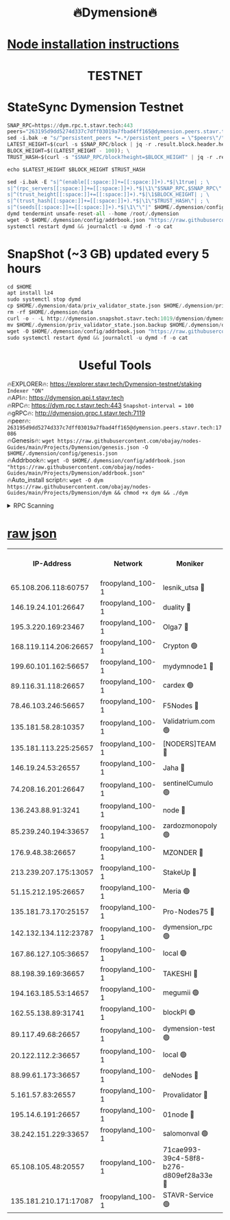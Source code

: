 <h1 align="center"> 🔥Dymension🔥</h1>

[Node installation instructions](https://github.com/obajay/nodes-Guides/tree/main/Projects/Dymension)
=

<h1 align="center"> TESTNET</h1>

# StateSync Dymension Testnet
```python
SNAP_RPC=https://dym.rpc.t.stavr.tech:443
peers="263195d9dd5274d337c7dff03019a7fbad4ff165@dymension.peers.stavr.tech:17086"
sed -i.bak -e "s/^persistent_peers *=.*/persistent_peers = \"$peers\"/" $HOME/.dymension/config/config.toml
LATEST_HEIGHT=$(curl -s $SNAP_RPC/block | jq -r .result.block.header.height); \
BLOCK_HEIGHT=$((LATEST_HEIGHT - 100)); \
TRUST_HASH=$(curl -s "$SNAP_RPC/block?height=$BLOCK_HEIGHT" | jq -r .result.block_id.hash)

echo $LATEST_HEIGHT $BLOCK_HEIGHT $TRUST_HASH

sed -i.bak -E "s|^(enable[[:space:]]+=[[:space:]]+).*$|\1true| ; \
s|^(rpc_servers[[:space:]]+=[[:space:]]+).*$|\1\"$SNAP_RPC,$SNAP_RPC\"| ; \
s|^(trust_height[[:space:]]+=[[:space:]]+).*$|\1$BLOCK_HEIGHT| ; \
s|^(trust_hash[[:space:]]+=[[:space:]]+).*$|\1\"$TRUST_HASH\"| ; \
s|^(seeds[[:space:]]+=[[:space:]]+).*$|\1\"\"|" $HOME/.dymension/config/config.toml
dymd tendermint unsafe-reset-all --home /root/.dymension
wget -O $HOME/.dymension/config/addrbook.json "https://raw.githubusercontent.com/obajay/nodes-Guides/main/Projects/Dymension/addrbook.json"
systemctl restart dymd && journalctl -u dymd -f -o cat

```
# SnapShot (~3 GB) updated every 5 hours
```python
cd $HOME
apt install lz4
sudo systemctl stop dymd
cp $HOME/.dymension/data/priv_validator_state.json $HOME/.dymension/priv_validator_state.json.backup
rm -rf $HOME/.dymension/data
curl -o - -L http://dymension.snapshot.stavr.tech:1019/dymension/dymension-snap.tar.lz4 | lz4 -c -d - | tar -x -C $HOME/.dymension --strip-components 2
mv $HOME/.dymension/priv_validator_state.json.backup $HOME/.dymension/data/priv_validator_state.json
wget -O $HOME/.dymension/config/addrbook.json "https://raw.githubusercontent.com/obajay/nodes-Guides/main/Projects/Dymension/addrbook.json"
sudo systemctl restart dymd && journalctl -u dymd -f -o cat
```

 <h1 align="center"> Useful Tools</h1>

🔥EXPLORER🔥:     https://explorer.stavr.tech/Dymension-testnet/staking        `Indexer "ON"` \
🔥API🔥:          https://dymension.api.t.stavr.tech \
🔥RPC🔥:          https://dym.rpc.t.stavr.tech:443                  `Snapshot-interval = 100` \
🔥gRPC🔥:         http://dymension.grpc.t.stavr.tech:7119 \
🔥peer🔥:         `263195d9dd5274d337c7dff03019a7fbad4ff165@dymension.peers.stavr.tech:17086` \
🔥Genesis🔥:     ```wget https://raw.githubusercontent.com/obajay/nodes-Guides/main/Projects/Dymension/genesis.json -O $HOME/.dymension/config/genesis.json``` \
🔥Addrbook🔥:    ```wget -O $HOME/.dymension/config/addrbook.json "https://raw.githubusercontent.com/obajay/nodes-Guides/main/Projects/Dymension/addrbook.json"``` \
🔥Auto_install script🔥: ```wget -O dym https://raw.githubusercontent.com/obajay/nodes-Guides/main/Projects/Dymension/dym && chmod +x dym && ./dym```

<details>
<summary>RPC Scanning</summary>

<h2 align="center"> We scan nodes in real time every 4 hours. And we provide the final result of RPC endpoints.
We cannot influence the operation of these nodes in any way. </h2>


```python
If Voting Power is higher than 0 --> then the Node is a validator of the network and may be subject to attack and be a potential threat to the chain.
```
```python
We marked such validators with a red symbol
```

</details>

[raw json](https://rpc-check.dymt.stavr.tech/dymt/rpc-dymt-result.json)
=


<table><tr><th>IP-Address</th><th>Network</th><th>Moniker</th><th>Latest Block Height</th><th>Earliest Block Height</th><th>Catching Up</th><th>Tx Index</th><th>Voting Power</th><th>Scan Time</th></tr><tr><td>65.108.206.118:60757</td><td>froopyland_100-1</td><td>lesnik_utsa 🔴</td><td>1579802</td><td>1</td><td>False</td><td>on</td><td>1</td><td>2023-12-06T14:57:36.418708480UTC</td></tr><tr><td>146.19.24.101:26647</td><td>froopyland_100-1</td><td>duality 🔴</td><td>1579805</td><td>1</td><td>False</td><td>on</td><td>1</td><td>2023-12-06T14:57:53.150902556UTC</td></tr><tr><td>195.3.220.169:23467</td><td>froopyland_100-1</td><td>Olga7 🔴</td><td>1579808</td><td>1</td><td>False</td><td>on</td><td>1</td><td>2023-12-06T14:58:08.273265047UTC</td></tr><tr><td>168.119.114.206:26657</td><td>froopyland_100-1</td><td>Crypton 🟢</td><td>1579809</td><td>1</td><td>False</td><td>off</td><td>0</td><td>2023-12-06T14:58:14.104759836UTC</td></tr><tr><td>199.60.101.162:56657</td><td>froopyland_100-1</td><td>mydymnode1 🔴</td><td>1579802</td><td>106001</td><td>False</td><td>off</td><td>1</td><td>2023-12-06T14:57:37.196348381UTC</td></tr><tr><td>89.116.31.118:26657</td><td>froopyland_100-1</td><td>cardex 🟢</td><td>1579804</td><td>293001</td><td>False</td><td>on</td><td>0</td><td>2023-12-06T14:57:45.814557386UTC</td></tr><tr><td>78.46.103.246:56657</td><td>froopyland_100-1</td><td>F5Nodes 🔴</td><td>1579801</td><td>407001</td><td>False</td><td>off</td><td>1</td><td>2023-12-06T14:57:30.468501819UTC</td></tr><tr><td>135.181.58.28:10357</td><td>froopyland_100-1</td><td>Validatrium.com 🟢</td><td>1579807</td><td>591001</td><td>False</td><td>on</td><td>0</td><td>2023-12-06T14:58:00.083246731UTC</td></tr><tr><td>135.181.113.225:25657</td><td>froopyland_100-1</td><td>[NODERS]TEAM 🔴</td><td>1579807</td><td>737456</td><td>False</td><td>on</td><td>1</td><td>2023-12-06T14:58:00.455618289UTC</td></tr><tr><td>146.19.24.53:26557</td><td>froopyland_100-1</td><td>Jaha 🔴</td><td>1579807</td><td>737456</td><td>False</td><td>off</td><td>1</td><td>2023-12-06T14:58:00.915536134UTC</td></tr><tr><td>74.208.16.201:26647</td><td>froopyland_100-1</td><td>sentinelCumulo 🟢</td><td>1579799</td><td>820001</td><td>False</td><td>on</td><td>0</td><td>2023-12-06T14:57:18.557456457UTC</td></tr><tr><td>136.243.88.91:3241</td><td>froopyland_100-1</td><td>node 🔴</td><td>1579807</td><td>922548</td><td>False</td><td>on</td><td>1</td><td>2023-12-06T14:58:01.206808737UTC</td></tr><tr><td>85.239.240.194:33657</td><td>froopyland_100-1</td><td>zardozmonopoly 🟢</td><td>1579810</td><td>935165</td><td>False</td><td>off</td><td>0</td><td>2023-12-06T14:58:21.722459811UTC</td></tr><tr><td>176.9.48.38:26657</td><td>froopyland_100-1</td><td>MZONDER 🔴</td><td>1579808</td><td>1006001</td><td>False</td><td>on</td><td>1</td><td>2023-12-06T14:58:07.861135910UTC</td></tr><tr><td>213.239.207.175:13057</td><td>froopyland_100-1</td><td>StakeUp 🔴</td><td>1579809</td><td>1150548</td><td>False</td><td>off</td><td>1</td><td>2023-12-06T14:58:16.862557865UTC</td></tr><tr><td>51.15.212.195:26657</td><td>froopyland_100-1</td><td>Meria 🟢</td><td>1579799</td><td>1238063</td><td>False</td><td>on</td><td>0</td><td>2023-12-06T14:57:14.961140004UTC</td></tr><tr><td>135.181.73.170:25157</td><td>froopyland_100-1</td><td>Pro-Nodes75 🔴</td><td>1579802</td><td>1279802</td><td>False</td><td>on</td><td>1</td><td>2023-12-06T14:57:31.947160845UTC</td></tr><tr><td>142.132.134.112:23787</td><td>froopyland_100-1</td><td>dymension_rpc 🟢</td><td>1579805</td><td>1279805</td><td>False</td><td>on</td><td>0</td><td>2023-12-06T14:57:50.270890576UTC</td></tr><tr><td>167.86.127.105:36657</td><td>froopyland_100-1</td><td>local 🟢</td><td>1579808</td><td>1318001</td><td>False</td><td>off</td><td>0</td><td>2023-12-06T14:58:11.021323037UTC</td></tr><tr><td>88.198.39.169:36657</td><td>froopyland_100-1</td><td>TAKESHI 🔴</td><td>1579799</td><td>1330001</td><td>False</td><td>on</td><td>1</td><td>2023-12-06T14:57:18.814706448UTC</td></tr><tr><td>194.163.185.53:14657</td><td>froopyland_100-1</td><td>megumii 🟢</td><td>1579802</td><td>1390788</td><td>False</td><td>on</td><td>0</td><td>2023-12-06T14:57:31.613623505UTC</td></tr><tr><td>162.55.138.89:31741</td><td>froopyland_100-1</td><td>blockPI 🟢</td><td>1579809</td><td>1435053</td><td>False</td><td>on</td><td>0</td><td>2023-12-06T14:58:13.466426452UTC</td></tr><tr><td>89.117.49.68:26657</td><td>froopyland_100-1</td><td>dymension-test 🟢</td><td>1579809</td><td>1473622</td><td>False</td><td>on</td><td>0</td><td>2023-12-06T14:58:14.432137230UTC</td></tr><tr><td>20.122.112.2:36657</td><td>froopyland_100-1</td><td>local 🟢</td><td>1579800</td><td>1479282</td><td>False</td><td>on</td><td>0</td><td>2023-12-06T14:57:23.613458881UTC</td></tr><tr><td>88.99.61.173:36657</td><td>froopyland_100-1</td><td>deNodes 🔴</td><td>1579806</td><td>1501386</td><td>False</td><td>off</td><td>1</td><td>2023-12-06T14:57:59.667988550UTC</td></tr><tr><td>5.161.57.83:26557</td><td>froopyland_100-1</td><td>Provalidator 🔴</td><td>1579799</td><td>1503071</td><td>False</td><td>on</td><td>1</td><td>2023-12-06T14:57:15.687207200UTC</td></tr><tr><td>195.14.6.191:26657</td><td>froopyland_100-1</td><td>01node 🔴</td><td>1579809</td><td>1561776</td><td>False</td><td>on</td><td>1</td><td>2023-12-06T14:58:13.829582304UTC</td></tr><tr><td>38.242.151.229:33657</td><td>froopyland_100-1</td><td>salomonval 🟢</td><td>1579808</td><td>1569001</td><td>False</td><td>off</td><td>0</td><td>2023-12-06T14:58:08.604564325UTC</td></tr><tr><td>65.108.105.48:20557</td><td>froopyland_100-1</td><td>71cae993-39c4-58f8-b276-d809ef28a33e 🔴</td><td>1579805</td><td>1570001</td><td>False</td><td>on</td><td>1</td><td>2023-12-06T14:57:50.616792192UTC</td></tr><tr><td>135.181.210.171:17087</td><td>froopyland_100-1</td><td>STAVR-Service 🟢</td><td>1579800</td><td>1574752</td><td>False</td><td>on</td><td>0</td><td>2023-12-06T14:57:24.001700886UTC</td></tr></table>
